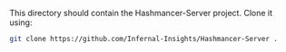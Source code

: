 This directory should contain the Hashmancer-Server project.
Clone it using:

```bash
git clone https://github.com/Infernal-Insights/Hashmancer-Server .
```
